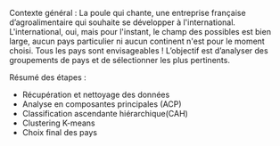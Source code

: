 Contexte général :
La poule qui chante, une entreprise française d’agroalimentaire qui souhaite se développer à l'international.
L'international, oui, mais pour l'instant, le champ des possibles est bien large, aucun pays particulier ni aucun continent n'est pour le moment choisi. Tous les pays sont envisageables ! L’objectif est d’analyser des groupements de pays et de sélectionner les plus pertinents.

Résumé des étapes :
  - Récupération et nettoyage des données
  - Analyse en composantes principales (ACP)
  - Classification ascendante hiérarchique(CAH)
  - Clustering K-means
  - Choix final des pays
